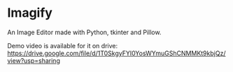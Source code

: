# Imagify
An Image Editor made with Python, tkinter and Pillow.

Demo video is available for it on drive:
https://drive.google.com/file/d/1T0SkgyFYI0YosWYmuGShCNMMKt9kbjQz/view?usp=sharing

